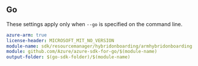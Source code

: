 ## Go

These settings apply only when `--go` is specified on the command line.

```yaml $(go) && $(track2)
azure-arm: true
license-header: MICROSOFT_MIT_NO_VERSION
module-name: sdk/resourcemanager/hybridonboarding/armhybridonboarding
module: github.com/Azure/azure-sdk-for-go/$(module-name)
output-folder: $(go-sdk-folder)/$(module-name)
```
